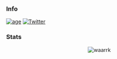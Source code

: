 ### Info
[![age](https://img.shields.io/badge/age-21-red)](LICENSE)
[![Twitter](https://img.shields.io/badge/twitter-waarrk-blue)](https://twitter.com/waarrk)

### Stats

<p align="center"><img src="https://github-readme-streak-stats.herokuapp.com/?user=m0rp43us&theme=black-ice&hide_border=true&stroke=0000&background=0D1117&ring=e05397&fire=e05397&currStreakLabel=e05397&bg_color=30,e96443,904e95&title_color=fff&text_color=fff" alt="waarrk" /></p>

